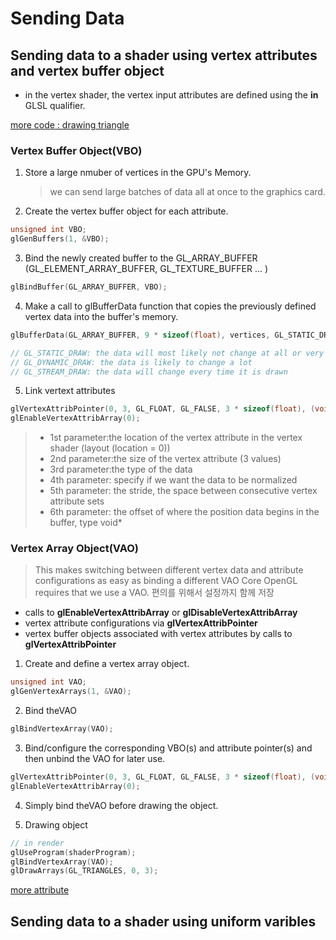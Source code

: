# Sending Data

## Sending data to a shader using vertex attributes and vertex buffer object

- in the vertex shader, the vertex input attributes are defined using the **in** GLSL qualifier.

[more code : drawing triangle](../practice/1.1.drawTriangle/main.c)

### Vertex Buffer Object(VBO)

1. Store a large nmuber of vertices in the GPU's Memory.
   > we can send large batches of data all at once to the graphics card.
2. Create the vertex buffer object for each attribute.

```c++
unsigned int VBO;
glGenBuffers(1, &VBO);
```

3. Bind the newly created buffer to the GL_ARRAY_BUFFER (GL_ELEMENT_ARRAY_BUFFER, GL_TEXTURE_BUFFER ... )

```c++
glBindBuffer(GL_ARRAY_BUFFER, VBO);
```

4. Make a call to glBufferData function that copies the previously defined vertex data into the buffer's memory.

```c++
glBufferData(GL_ARRAY_BUFFER, 9 * sizeof(float), vertices, GL_STATIC_DRAW);

// GL_STATIC_DRAW: the data will most likely not change at all or very rarely
// GL_DYNAMIC_DRAW: the data is likely to change a lot
// GL_STREAM_DRAW: the data will change every time it is drawn
```

5. Link vertext attributes

```c++
glVertexAttribPointer(0, 3, GL_FLOAT, GL_FALSE, 3 * sizeof(float), (void*)0);
glEnableVertexAttribArray(0);
```

> - 1st parameter:the location of the vertex attribute in the vertex shader (layout (location = 0))
> - 2nd parameter:the size of the vertex attribute (3 values)
> - 3rd parameter:the type of the data
> - 4th parameter: specify if we want the data to be normalized
> - 5th parameter: the stride, the space between consecutive vertex attribute sets
> - 6th parameter: the offset of where the position data begins in the buffer, type void\*

### Vertex Array Object(VAO)

> This makes switching between different vertex data and attribute configurations as easy as binding a different VAO Core OpenGL requires that we use a VAO.
> 편의를 위해서 설정까지 함께 저장

- calls to **glEnableVertexAttribArray** or **glDisableVertexAttribArray**
- vertex attribute configurations via **glVertexAttribPointer**
- vertex buffer objects associated with vertex attributes by
  calls to **glVertexAttribPointer**

1. Create and define a vertex array object.

```c++
unsigned int VAO;
glGenVertexArrays(1, &VAO);
```

2. Bind theVAO

```c++
glBindVertexArray(VAO);
```

3. Bind/configure the corresponding VBO(s) and attribute
   pointer(s) and then unbind the VAO for later use.

```c++
glVertexAttribPointer(0, 3, GL_FLOAT, GL_FALSE, 3 * sizeof(float), (void *)0);
glEnableVertexAttribArray(0);
```

4. Simply bind theVAO before drawing the object.

5. Drawing object

```c++
// in render
glUseProgram(shaderProgram);
glBindVertexArray(VAO);
glDrawArrays(GL_TRIANGLES, 0, 3);
```

[more attribute](../practice/1.3.MoreAttribute/main.c)

## Sending data to a shader using uniform varibles

##
